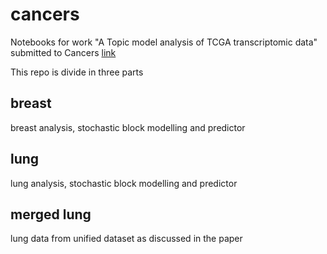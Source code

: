 # cancers
Notebooks for work "A Topic model analysis of TCGA transcriptomic data" submitted to Cancers [link]()

This repo is divide in three parts

## breast
breast analysis, stochastic block modelling and predictor

## lung
lung analysis, stochastic block modelling and predictor

## merged lung
lung data from unified dataset as discussed in the paper
